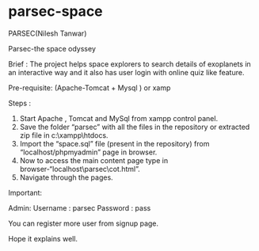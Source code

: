 # parsec-space
PARSEC(Nilesh Tanwar)

Parsec-the space odyssey

Brief : The project helps space explorers to search details of exoplanets in an interactive way and it also has user login with online quiz like feature.

Pre-requisite: (Apache-Tomcat + Mysql ) or xamp

Steps : 
1.	Start Apache , Tomcat and MySql from xampp control panel.
2.	Save the folder “parsec” with all the files in the repository or extracted zip file in c:\xampp\htdocs.
3.	Import the “space.sql” file (present in the repository)  from “localhost/phpmyadmin” page in browser.
4.	Now to access the main content page type in browser-“localhost\parsec\cot.html”.
5.	Navigate through the pages.

Important:

Admin:  Username : parsec
	Password : pass
	
You can register more user from signup page.

Hope it explains well.
